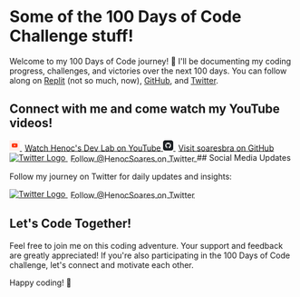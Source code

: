 # Some of the 100 Days of Code Challenge stuff!

Welcome to my 100 Days of Code journey! 🚀 I'll be documenting my coding progress, challenges, and victories over the next 100 days. You can follow along on [Replit](https://replit.com/learn/100-days-of-python?utm_medium=referral&utm_campaign=100_days_of_code_python) (not so much, now), [GitHub](https://github.com/soaresbra/100-days-of-code), and [Twitter](https://twitter.com/HenocSoares).

## Connect with me and come watch my YouTube videos!
<a href="https://www.youtube.com/@HenocSoares" target="_blank">
  <img src="media/YouTube.png" alt="YouTube Logo" width="18" height="18">
  <span style="vertical-align: middle; margin-left: 5px;">Watch Henoc's Dev Lab on YouTube</span>
</a>
<a href="https://github.com/soaresbra" target="_blank">
  <img src="media/GitHub.png" alt="GitHub Logo" width="18" height="18">
  <span style="vertical-align: middle; margin-left: 5px;">Visit soaresbra on GitHub</span>
</a>
<a href="https://twitter.com/HenocSoares" target="_blank">
  <img src="media/Twitter.avif" alt="Twitter Logo" width="18" height="18">
  <span style="vertical-align: middle; margin-left: 5px;">Follow @HenocSoares on Twitter</span>
</a>
## Social Media Updates

Follow my journey on Twitter for daily updates and insights:

<a href="https://twitter.com/HenocSoares" target="_blank">
  <img src="media/Twitter.avif" alt="Twitter Logo" width="18" height="18">
  <span style="vertical-align: middle; margin-left: 5px;">Follow @HenocSoares on Twitter</span>
</a>


## Let's Code Together!

Feel free to join me on this coding adventure. Your support and feedback are greatly appreciated! If you're also participating in the 100 Days of Code challenge, let's connect and motivate each other.

Happy coding! 🎉
